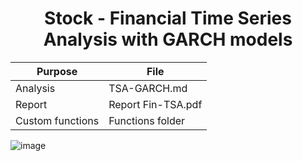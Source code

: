 <div align="center">
  
# Stock - Financial Time Series Analysis with GARCH models
 
| Purpose | File |
| --------------- | --------------- |
| Analysis | TSA-GARCH.md |
| Report | Report Fin-TSA.pdf |
| Custom functions | Functions folder |

</div>

![image](https://github.com/DavidAlexanderMoe/Financial-TSA-GARCH-models/assets/122370567/785f7a46-ae36-476d-ad0c-8838877d671d)
